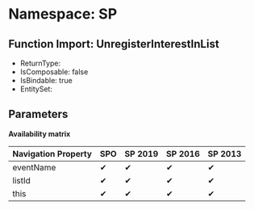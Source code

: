 # Namespace: SP

## Function Import: UnregisterInterestInList

- ReturnType: 
- IsComposable: false
- IsBindable: true
- EntitySet: 

## Parameters

**Availability matrix**

Navigation Property | SPO | SP 2019 | SP 2016 | SP 2013
----------|-----|---------|---------|--------
eventName | ✔ | ✔ | ✔ | ✔
listId | ✔ | ✔ | ✔ | ✔
this | ✔ | ✔ | ✔ | ✔
